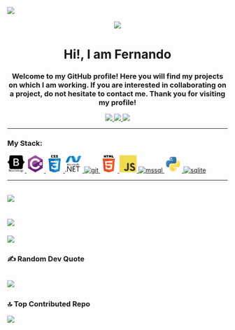 [![](https://visitcount.itsvg.in/api?id=Fermanuel&icon=6&color=1)](https://visitcount.itsvg.in)
<div class="Encabezado" align="center">
    <img src="https://media2.giphy.com/media/0TtX2qqpxp3pIafzio/giphy.gif?cid=ecf05e47g63a7yo105j89c64jks6jcu8liqidkc0degvxvgo&rid=giphy.gif&ct=s" width="200px">
    <h1>Hi!, I am Fernando</h1>
    <h3>Welcome to my GitHub profile! Here you will find my projects on which I am working. If you are interested in collaborating on a project, do not hesitate to contact me. Thank you for visiting my profile!</h3>
        <a href="https://twitter.com/StyleWars1">
            <img src="https://img.shields.io/twitter/follow/@StyleWars1?color=blue&label=Fernando%20Espinosa&logo=twitter&style=for-the-badge">
        </a>
        <a href="https://www.instagram.com/whysofer/">
            <img src="https://img.shields.io/twitter/url?color=pink&label=FERNANDO%20ESPINOSA&logo=instagram&style=for-the-badge&url=https%3A%2F%2Fwww.instagram.com%2Fwhysofer%2F">
        </a>
        <a href="https://www.linkedin.com/in/fernando-espinosa-83527725b/?trk=public_profile-settings_edit-profile-content&originalSubdomain=mx">
            <img src="https://img.shields.io/twitter/url?color=%20white&label=FERNANDO%20ESPINOSA&logo=linkedin&style=for-the-badge&url=https%3A%2F%2Fwww.linkedin.com%2Fin%2Ffernando-espinosa-83527725b%2F%3Ftrk%3Dpublic_profile-settings_edit-profile-content%26originalSubdomain%3Dmx">
        </a>
</div>

---

<div class="Stack">
    <h3 align="left">My Stack:</h3>
<p align="left"> <a href="https://getbootstrap.com" target="_blank" rel="noreferrer"> <img src="https://raw.githubusercontent.com/devicons/devicon/master/icons/bootstrap/bootstrap-plain-wordmark.svg" alt="bootstrap" width="40" height="40"/> 
</a> <a href="https://www.w3schools.com/cs/" target="_blank" rel="noreferrer"> 
    <img src="https://raw.githubusercontent.com/devicons/devicon/master/icons/csharp/csharp-original.svg" alt="csharp" width="40" height="40"/> 
</a> <a href="https://www.w3schools.com/css/" target="_blank" rel="noreferrer"> 
    <img src="https://raw.githubusercontent.com/devicons/devicon/master/icons/css3/css3-original-wordmark.svg" alt="css3" width="40" height="40"/> 
</a> <a href="https://dotnet.microsoft.com/" target="_blank" rel="noreferrer"> 
    <img src="https://raw.githubusercontent.com/devicons/devicon/master/icons/dot-net/dot-net-original-wordmark.svg" alt="dotnet" width="40" height="40"/> 
</a> <a href="https://git-scm.com/" target="_blank" rel="noreferrer"> 
    <img src="https://www.vectorlogo.zone/logos/git-scm/git-scm-icon.svg" alt="git" width="40" height="40"/> 
</a> <a href="https://www.w3.org/html/" target="_blank" rel="noreferrer"> 
    <img src="https://raw.githubusercontent.com/devicons/devicon/master/icons/html5/html5-original-wordmark.svg" alt="html5" width="40" height="40"/> 
</a> <a href="https://developer.mozilla.org/en-US/docs/Web/JavaScript" target="_blank" rel="noreferrer"> 
    <img src="https://raw.githubusercontent.com/devicons/devicon/master/icons/javascript/javascript-original.svg" alt="javascript" width="40" height="40"/> 
</a> <a href="https://www.microsoft.com/en-us/sql-server" target="_blank" rel="noreferrer"> 
    <img src="https://www.svgrepo.com/show/303229/microsoft-sql-server-logo.svg" alt="mssql" width="40" height="40"/> 
</a> <a href="https://www.python.org" target="_blank" rel="noreferrer"> 
    <img src="https://raw.githubusercontent.com/devicons/devicon/master/icons/python/python-original.svg" alt="python" width="40" height="40"/> 
</a> <a href="https://www.sqlite.org/" target="_blank" rel="noreferrer"> 
    <img src="https://www.vectorlogo.zone/logos/sqlite/sqlite-icon.svg" alt="sqlite" width="40" height="40"/> 
</a> </p>
</div>

---
![](https://github-readme-stats.vercel.app/api?username=Fermanuel&theme=ayu-mirage&hide_border=false&include_all_commits=false&count_private=false)<br/>
---
![](https://github-readme-streak-stats.herokuapp.com/?user=Fermanuel&theme=ayu-mirage&hide_border=false)<br/>
---
![](https://github-readme-stats.vercel.app/api/top-langs/?username=Fermanuel&theme=ayu-mirage&hide_border=false&include_all_commits=false&count_private=false&layout=compact)

### ✍️ Random Dev Quote
![](https://quotes-github-readme.vercel.app/api?type=horizontal&theme=tokyonight)
---
### 🔝 Top Contributed Repo
![](https://github-contributor-stats.vercel.app/api?username=Fermanuel&limit=5&theme=tokyonight&combine_all_yearly_contributions=true)
